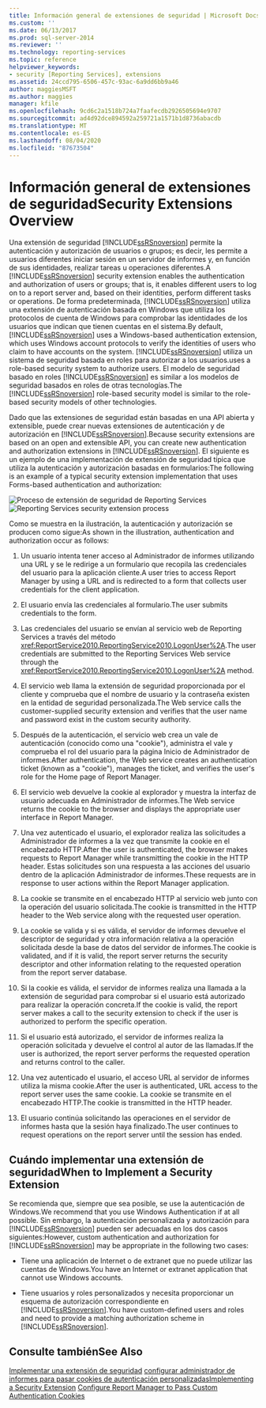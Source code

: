 ```yaml
---
title: Información general de extensiones de seguridad | Microsoft Docs
ms.custom: ''
ms.date: 06/13/2017
ms.prod: sql-server-2014
ms.reviewer: ''
ms.technology: reporting-services
ms.topic: reference
helpviewer_keywords:
- security [Reporting Services], extensions
ms.assetid: 24ccd795-6506-457c-93ac-6a9dd6bb9a46
author: maggiesMSFT
ms.author: maggies
manager: kfile
ms.openlocfilehash: 9cd6c2a1518b724a7faafecdb2926505694e9707
ms.sourcegitcommit: ad4d92dce894592a259721a1571b1d8736abacdb
ms.translationtype: MT
ms.contentlocale: es-ES
ms.lasthandoff: 08/04/2020
ms.locfileid: "87673504"
---
```

# <a name="security-extensions-overview"></a><span data-ttu-id="a5dba-102">Información general de extensiones de seguridad</span><span class="sxs-lookup"><span data-stu-id="a5dba-102">Security Extensions Overview</span></span>
  <span data-ttu-id="a5dba-103">Una extensión de seguridad [!INCLUDE[ssRSnoversion](../../../includes/ssrsnoversion-md.md)] permite la autenticación y autorización de usuarios o grupos; es decir, les permite a usuarios diferentes iniciar sesión en un servidor de informes y, en función de sus identidades, realizar tareas u operaciones diferentes.</span><span class="sxs-lookup"><span data-stu-id="a5dba-103">A [!INCLUDE[ssRSnoversion](../../../includes/ssrsnoversion-md.md)] security extension enables the authentication and authorization of users or groups; that is, it enables different users to log on to a report server and, based on their identities, perform different tasks or operations.</span></span> <span data-ttu-id="a5dba-104">De forma predeterminada, [!INCLUDE[ssRSnoversion](../../../includes/ssrsnoversion-md.md)] utiliza una extensión de autenticación basada en Windows que utiliza los protocolos de cuenta de Windows para comprobar las identidades de los usuarios que indican que tienen cuentas en el sistema.</span><span class="sxs-lookup"><span data-stu-id="a5dba-104">By default, [!INCLUDE[ssRSnoversion](../../../includes/ssrsnoversion-md.md)] uses a Windows-based authentication extension, which uses Windows account protocols to verify the identities of users who claim to have accounts on the system.</span></span> [!INCLUDE[ssRSnoversion](../../../includes/ssrsnoversion-md.md)] <span data-ttu-id="a5dba-105">utiliza un sistema de seguridad basada en roles para autorizar a los usuarios.</span><span class="sxs-lookup"><span data-stu-id="a5dba-105">uses a role-based security system to authorize users.</span></span> <span data-ttu-id="a5dba-106">El modelo de seguridad basado en roles [!INCLUDE[ssRSnoversion](../../../includes/ssrsnoversion-md.md)] es similar a los modelos de seguridad basados en roles de otras tecnologías.</span><span class="sxs-lookup"><span data-stu-id="a5dba-106">The [!INCLUDE[ssRSnoversion](../../../includes/ssrsnoversion-md.md)] role-based security model is similar to the role-based security models of other technologies.</span></span>

 <span data-ttu-id="a5dba-107">Dado que las extensiones de seguridad están basadas en una API abierta y extensible, puede crear nuevas extensiones de autenticación y de autorización en [!INCLUDE[ssRSnoversion](../../../includes/ssrsnoversion-md.md)].</span><span class="sxs-lookup"><span data-stu-id="a5dba-107">Because security extensions are based on an open and extensible API, you can create new authentication and authorization extensions in [!INCLUDE[ssRSnoversion](../../../includes/ssrsnoversion-md.md)].</span></span> <span data-ttu-id="a5dba-108">El siguiente es un ejemplo de una implementación de extensión de seguridad típica que utiliza la autenticación y autorización basadas en formularios:</span><span class="sxs-lookup"><span data-stu-id="a5dba-108">The following is an example of a typical security extension implementation that uses Forms-based authentication and authorization:</span></span>

 <span data-ttu-id="a5dba-109">![Proceso de extensión de seguridad de Reporting Services](../../media/rosettasecurityextensionflow.gif "Proceso de extensión de seguridad de Reporting Services")</span><span class="sxs-lookup"><span data-stu-id="a5dba-109">![Reporting Services security extension process](../../media/rosettasecurityextensionflow.gif "Reporting Services security extension process")</span></span>

 <span data-ttu-id="a5dba-110">Como se muestra en la ilustración, la autenticación y autorización se producen como sigue:</span><span class="sxs-lookup"><span data-stu-id="a5dba-110">As shown in the illustration, authentication and authorization occur as follows:</span></span>

1.  <span data-ttu-id="a5dba-111">Un usuario intenta tener acceso al Administrador de informes utilizando una URL y se le redirige a un formulario que recopila las credenciales del usuario para la aplicación cliente.</span><span class="sxs-lookup"><span data-stu-id="a5dba-111">A user tries to access Report Manager by using a URL and is redirected to a form that collects user credentials for the client application.</span></span>

2.  <span data-ttu-id="a5dba-112">El usuario envía las credenciales al formulario.</span><span class="sxs-lookup"><span data-stu-id="a5dba-112">The user submits credentials to the form.</span></span>

3.  <span data-ttu-id="a5dba-113">Las credenciales del usuario se envían al servicio web de Reporting Services a través del método <xref:ReportService2010.ReportingService2010.LogonUser%2A>.</span><span class="sxs-lookup"><span data-stu-id="a5dba-113">The user credentials are submitted to the Reporting Services Web service through the <xref:ReportService2010.ReportingService2010.LogonUser%2A> method.</span></span>

4.  <span data-ttu-id="a5dba-114">El servicio web llama la extensión de seguridad proporcionada por el cliente y comprueba que el nombre de usuario y la contraseña existen en la entidad de seguridad personalizada.</span><span class="sxs-lookup"><span data-stu-id="a5dba-114">The Web service calls the customer-supplied security extension and verifies that the user name and password exist in the custom security authority.</span></span>

5.  <span data-ttu-id="a5dba-115">Después de la autenticación, el servicio web crea un vale de autenticación (conocido como una "cookie"), administra el vale y comprueba el rol del usuario para la página Inicio de Administrador de informes.</span><span class="sxs-lookup"><span data-stu-id="a5dba-115">After authentication, the Web service creates an authentication ticket (known as a "cookie"), manages the ticket, and verifies the user's role for the Home page of Report Manager.</span></span>

6.  <span data-ttu-id="a5dba-116">El servicio web devuelve la cookie al explorador y muestra la interfaz de usuario adecuada en Administrador de informes.</span><span class="sxs-lookup"><span data-stu-id="a5dba-116">The Web service returns the cookie to the browser and displays the appropriate user interface in Report Manager.</span></span>

7.  <span data-ttu-id="a5dba-117">Una vez autenticado el usuario, el explorador realiza las solicitudes a Administrador de informes a la vez que transmite la cookie en el encabezado HTTP.</span><span class="sxs-lookup"><span data-stu-id="a5dba-117">After the user is authenticated, the browser makes requests to Report Manager while transmitting the cookie in the HTTP header.</span></span> <span data-ttu-id="a5dba-118">Estas solicitudes son una respuesta a las acciones del usuario dentro de la aplicación Administrador de informes.</span><span class="sxs-lookup"><span data-stu-id="a5dba-118">These requests are in response to user actions within the Report Manager application.</span></span>

8.  <span data-ttu-id="a5dba-119">La cookie se transmite en el encabezado HTTP al servicio web junto con la operación del usuario solicitada.</span><span class="sxs-lookup"><span data-stu-id="a5dba-119">The cookie is transmitted in the HTTP header to the Web service along with the requested user operation.</span></span>

9. <span data-ttu-id="a5dba-120">La cookie se valida y si es válida, el servidor de informes devuelve el descriptor de seguridad y otra información relativa a la operación solicitada desde la base de datos del servidor de informes.</span><span class="sxs-lookup"><span data-stu-id="a5dba-120">The cookie is validated, and if it is valid, the report server returns the security descriptor and other information relating to the requested operation from the report server database.</span></span>

10. <span data-ttu-id="a5dba-121">Si la cookie es válida, el servidor de informes realiza una llamada a la extensión de seguridad para comprobar si el usuario está autorizado para realizar la operación concreta.</span><span class="sxs-lookup"><span data-stu-id="a5dba-121">If the cookie is valid, the report server makes a call to the security extension to check if the user is authorized to perform the specific operation.</span></span>

11. <span data-ttu-id="a5dba-122">Si el usuario está autorizado, el servidor de informes realiza la operación solicitada y devuelve el control al autor de las llamadas.</span><span class="sxs-lookup"><span data-stu-id="a5dba-122">If the user is authorized, the report server performs the requested operation and returns control to the caller.</span></span>

12. <span data-ttu-id="a5dba-123">Una vez autenticado el usuario, el acceso URL al servidor de informes utiliza la misma cookie.</span><span class="sxs-lookup"><span data-stu-id="a5dba-123">After the user is authenticated, URL access to the report server uses the same cookie.</span></span> <span data-ttu-id="a5dba-124">La cookie se transmite en el encabezado HTTP.</span><span class="sxs-lookup"><span data-stu-id="a5dba-124">The cookie is transmitted in the HTTP header.</span></span>

13. <span data-ttu-id="a5dba-125">El usuario continúa solicitando las operaciones en el servidor de informes hasta que la sesión haya finalizado.</span><span class="sxs-lookup"><span data-stu-id="a5dba-125">The user continues to request operations on the report server until the session has ended.</span></span>

## <a name="when-to-implement-a-security-extension"></a><span data-ttu-id="a5dba-126">Cuándo implementar una extensión de seguridad</span><span class="sxs-lookup"><span data-stu-id="a5dba-126">When to Implement a Security Extension</span></span>
 <span data-ttu-id="a5dba-127">Se recomienda que, siempre que sea posible, se use la autenticación de Windows.</span><span class="sxs-lookup"><span data-stu-id="a5dba-127">We recommend that you use Windows Authentication if at all possible.</span></span> <span data-ttu-id="a5dba-128">Sin embargo, la autenticación personalizada y autorización para [!INCLUDE[ssRSnoversion](../../../includes/ssrsnoversion-md.md)] pueden ser adecuadas en los dos casos siguientes:</span><span class="sxs-lookup"><span data-stu-id="a5dba-128">However, custom authentication and authorization for [!INCLUDE[ssRSnoversion](../../../includes/ssrsnoversion-md.md)] may be appropriate in the following two cases:</span></span>

-   <span data-ttu-id="a5dba-129">Tiene una aplicación de Internet o de extranet que no puede utilizar las cuentas de Windows.</span><span class="sxs-lookup"><span data-stu-id="a5dba-129">You have an Internet or extranet application that cannot use Windows accounts.</span></span>

-   <span data-ttu-id="a5dba-130">Tiene usuarios y roles personalizados y necesita proporcionar un esquema de autorización correspondiente en [!INCLUDE[ssRSnoversion](../../../includes/ssrsnoversion-md.md)].</span><span class="sxs-lookup"><span data-stu-id="a5dba-130">You have custom-defined users and roles and need to provide a matching authorization scheme in [!INCLUDE[ssRSnoversion](../../../includes/ssrsnoversion-md.md)].</span></span>

## <a name="see-also"></a><span data-ttu-id="a5dba-131">Consulte también</span><span class="sxs-lookup"><span data-stu-id="a5dba-131">See Also</span></span>
 <span data-ttu-id="a5dba-132">[Implementar una extensión de seguridad](../security-extension/implementing-a-security-extension.md) [configurar administrador de informes para pasar cookies de autenticación personalizadas](../../security/configure-the-web-portal-to-pass-custom-authentication-cookies.md)</span><span class="sxs-lookup"><span data-stu-id="a5dba-132">[Implementing a Security Extension](../security-extension/implementing-a-security-extension.md) [Configure Report Manager to Pass Custom Authentication Cookies](../../security/configure-the-web-portal-to-pass-custom-authentication-cookies.md)</span></span>


